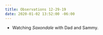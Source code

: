 ```yaml
---
title: Observations 12-29-19
date: 2020-01-02 13:52:00 -06:00
---
```


- Watching *Saxondale* with Dad and Sammy.

